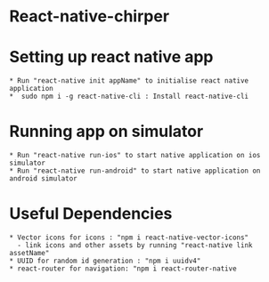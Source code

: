 # React-native-chirper


# Setting up react native app

    * Run "react-native init appName" to initialise react native application  
    *  sudo npm i -g react-native-cli : Install react-native-cli


# Running app on simulator

    * Run "react-native run-ios" to start native application on ios simulator
    * Run "react-native run-android" to start native application on android simulator


# Useful Dependencies 

    * Vector icons for icons : "npm i react-native-vector-icons"
      - link icons and other assets by running "react-native link assetName"
    * UUID for random id generation : "npm i uuidv4"
    * react-router for navigation: "npm i react-router-native
    
 
